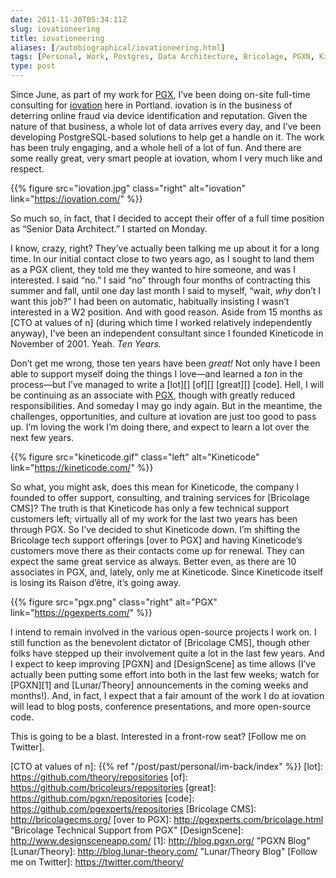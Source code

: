 ```yaml
--- 
date: 2011-11-30T05:34:11Z
slug: iovationeering
title: iovationeering
aliases: [/autobiographical/iovationeering.html]
tags: [Personal, Work, Postgres, Data Architecture, Bricolage, PGXN, Kineticode, PostgreSQL Experts]
type: post
---
```


Since June, as part of my work for [PGX], I’ve been doing on-site full-time
consulting for [iovation] here in Portland. iovation is in the business of
deterring online fraud via device identification and reputation. Given the
nature of that business, a whole lot of data arrives every day, and I’ve been
developing PostgreSQL-based solutions to help get a handle on it. The work has
been truly engaging, and a whole hell of a lot of fun. And there are some really
great, very smart people at iovation, whom I very much like and respect.

{{% figure src="iovation.jpg" class="right" alt="iovation" link="https://iovation.com/" %}}

So much so, in fact, that I decided to accept their offer of a full time
position as “Senior Data Architect.” I started on Monday.

I know, crazy, right? They’ve actually been talking me up about it for a long
time. In our initial contact close to two years ago, as I sought to land them as
a PGX client, they told me they wanted to hire someone, and was I interested. I
said “no.” I said “no” through four months of contracting this summer and fall,
until one day last month I said to myself, “wait, *why* don’t I want this job?”
I had been on automatic, habitually insisting I wasn’t interested in a W2
position. And with good reason. Aside from 15 months as [CTO at values of n]
(during which time I worked relatively independently anyway), I’ve been an
independent consultant since I founded Kineticode in November of 2001. Yeah.
*Ten Years.*

Don’t get me wrong, those ten years have been *great!* Not only have I been able
to support myself doing the things I love—and learned a *ton* in the process—but
I’ve managed to write a [lot][] [of][] [great][] [code]. Hell, I will be
continuing as an associate with [PGX], though with greatly reduced
responsibilities. And someday I may go indy again. But in the meantime, the
challenges, opportunities, and culture at iovation are just too good to pass up.
I’m loving the work I’m doing there, and expect to learn a lot over the next few
years.

{{% figure src="kineticode.gif" class="left" alt="Kineticode" link="https://kineticode.com/" %}}

So what, you might ask, does this mean for Kineticode, the company I founded to
offer support, consulting, and training services for [Bricolage CMS]? The truth
is that Kineticode has only a few technical support customers left; virtually
all of my work for the last two years has been through PGX. So I’ve decided to
shut Kineticode down. I’m shifting the Bricolage tech support offerings [over to
PGX] and having Kineticode’s customers move there as their contacts come up for
renewal. They can expect the same great service as always. Better even, as there
are 10 associates in PGX, and, lately, only me at Kineticode. Since Kineticode
itself is losing its Raison d’être, it’s going away.

{{% figure src="pgx.png" class="right" alt="PGX" link="https://pgexperts.com/" %}}

I intend to remain involved in the various open-source projects I work on. I
still function as the benevolent dictator of [Bricolage CMS], though other folks
have stepped up their involvement quite a lot in the last few years. And I
expect to keep improving [PGXN] and [DesignScene] as time allows (I’ve actually
been putting some effort into both in the last few weeks; watch for [PGXN][1]
and [Lunar/Theory] announcements in the coming weeks and months!). And, in fact,
I expect that a fair amount of the work I do at iovation will lead to blog
posts, conference presentations, and more open-source code.

This is going to be a blast. Interested in a front-row seat? [Follow me on
Twitter].

  [PGX]: http://pgexperts.com/
  [iovation]: https://iovation.com/
  [CTO at values of n]: {{% ref "/post/past/personal/im-back/index" %}}
  [lot]: https://github.com/theory/repositories
  [of]: https://github.com/bricoleurs/repositories
  [great]: https://github.com/pgxn/repositories
  [code]: https://github.com/pgexperts/repositories
  [Bricolage CMS]: http://bricolagecms.org/
  [over to PGX]: http://pgexperts.com/bricolage.html
    "Bricolage Technical Support from PGX"
  [DesignScene]: http://www.designsceneapp.com/
  [1]: http://blog.pgxn.org/ "PGXN Blog"
  [Lunar/Theory]: http://blog.lunar-theory.com/ "Lunar/Theory Blog"
  [Follow me on Twitter]: https://twitter.com/theory/
